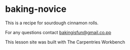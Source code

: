 # baking-novice

This is a recipe for sourdough cinnamon rolls. 

For any questions contact bakingisfun@gmail.co.pp

This lesson site was built with The Carpentries Workbench
